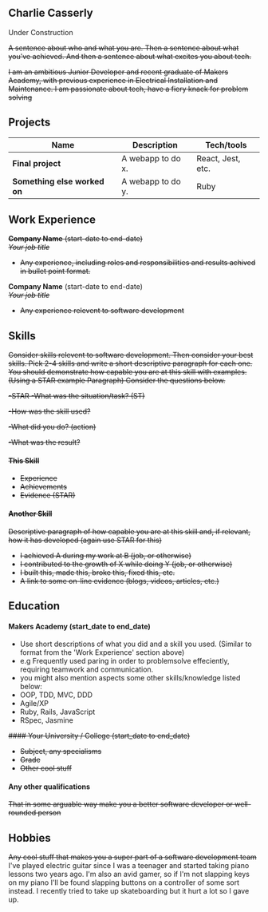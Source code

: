 ## Charlie Casserly

Under Construction

<strike>A sentence about who and what you are. Then a sentence about what you've achieved. And then a sentence about what excites you about tech.</strike>

<strike>I am an ambitious Junior Developer and recent graduate of Makers Academy, with previous experience in Electrical Installation and Maintenance. I am passionate about tech, have a fiery knack for problem solving</strike>


## Projects

| Name                         | Description       | Tech/tools        |
| ---------------------------- | ----------------- | ----------------- |
| **Final project**            | A webapp to do x. | React, Jest, etc. |
| **Something else worked on** | A webapp to do y. | Ruby              |

## Work Experience

<strike>**Company Name** (start-date to end-date)  
_Your job title_

- Any experience, including roles and responsibilities and results achived in bullet point format.</strike>

**Company Name** (start-date to end-date)  
<strike>_Your job title_

- Any experience relevent to software development</strike>

## Skills

<strike>Consider skills relevent to software development. Then consider your best skills. Pick 2-4 skills and write a short descriptive paragraph for each one. You should demonstrate how capable you are at this skill with examples.
(Using a STAR example Paragraph) Consider the questions below.

-STAR
-What was the situation/task? (ST)

-How was the skill used?

-What did you do? (action)

-What was the result?


#### This Skill

- Experience
- Achievements
- Evidence (STAR)

#### Another Skill

Descriptive paragraph of how capable you are at this skill and, if relevant, how it has developed (again use STAR for this)

- I achieved A during my work at B (job, or otherwise)
- I contributed to the growth of X while doing Y (job, or otherwise)
- I built this, made this, broke this, fixed this, etc.
- A link to some on-line evidence (blogs, videos, articles, etc.)</strike>

## Education

#### Makers Academy (start_date to end_date)
- Use short descriptions of what you did and a skill you used. (Similar to format from the 'Work Experience' section above)
- e.g Frequently used paring in order to problemsolve effeciently, requiring teamwork and communication.
- you might also mention aspects some other skills/knowledge listed below: 
- OOP, TDD, MVC, DDD
- Agile/XP
- Ruby, Rails, JavaScript
- RSpec, Jasmine

<strike>#### Your University / College (start_date to end_date)

- Subject, any specialisms
- Grade
- Other cool stuff</strike>

#### Any other qualifications

<strike>That in some arguable way make you a better software developer or well-rounded person</strike>

## Hobbies

<strike>Any cool stuff that makes you a super part of a software development team</strike>
I've played electric guitar since I was a teenager and started taking piano lessons two years ago. I'm also an avid gamer, so if I'm not slapping keys on my piano I'll be found slapping buttons on a controller of some sort instead. I recently tried to take up skateboarding but it hurt a lot so I gave up.
